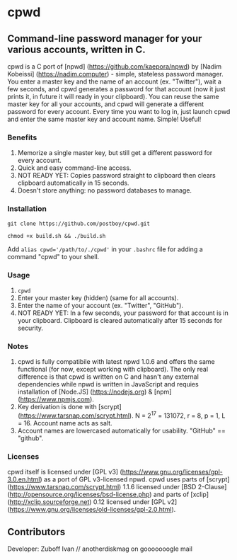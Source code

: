 # cpwd
## Command-line password manager for your various accounts, written in C.

cpwd is a C port of [npwd] (https://github.com/kaepora/npwd) by [Nadim Kobeissi] (https://nadim.computer) - simple, stateless password manager. You enter a master key and the name of an account (ex. "Twitter"), wait a few seconds, and cpwd generates a password for that account (now it just prints it, in future it will ready in your clipboard). You can reuse the same master key for all your accounts, and cpwd will generate a different password for every account. Every time you want to log in, just launch cpwd and enter the same master key and account name. Simple! Useful!

### Benefits
1. Memorize a single master key, but still get a different password for every account.
2. Quick and easy command-line access.
3. NOT READY YET: Copies password straight to clipboard then clears clipboard automatically in 15 seconds.
4. Doesn't store anything: no password databases to manage.

### Installation

`git clone https://github.com/postboy/cpwd.git`

`chmod +x build.sh && ./build.sh`

Add `alias cpwd='/path/to/./cpwd'` in your `.bashrc` file for adding a command "cpwd" to your shell.

### Usage
1. `cpwd`
2. Enter your master key (hidden) (same for all accounts).
3. Enter the name of your account (ex. "Twitter", "GitHub").
4. NOT READY YET: In a few seconds, your password for that account is in your clipboard. Clipboard is cleared automatically after 15 seconds for security.

### Notes
1. cpwd is fully compatibile with latest npwd 1.0.6 and offers the same functional (for now, except working with clipboard). The only real difference is that cpwd is written on C and hasn't any external dependencies while npwd is written in JavaScript and requies installation of [Node.JS] (https://nodejs.org) & [npm] (https://www.npmjs.com).
2. Key derivation is done with [scrypt] (https://www.tarsnap.com/scrypt.html). N = 2<sup>17</sup> = 131072, r = 8, p = 1, L = 16. Account name acts as salt.
3. Account names are lowercased automatically for usability. "GitHub" == "github".

### Licenses
cpwd itself is licensed under [GPL v3] (https://www.gnu.org/licenses/gpl-3.0.en.html) as a port of GPL v3-licensed npwd. cpwd uses parts of [scrypt] (https://www.tarsnap.com/scrypt.html) 1.1.6 licensed under [BSD 2-Clause] (http://opensource.org/licenses/bsd-license.php) and parts of [xclip] (http://xclip.sourceforge.net) 0.12 licensed under [GPL v2] (https://www.gnu.org/licenses/old-licenses/gpl-2.0.html).

## Contributors
Developer: Zuboff Ivan // anotherdiskmag on gooooooogle mail
